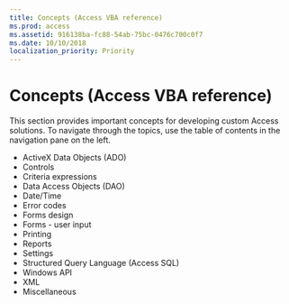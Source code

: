 ```yaml
---
title: Concepts (Access VBA reference)
ms.prod: access
ms.assetid: 916138ba-fc88-54ab-75bc-0476c700c0f7
ms.date: 10/10/2018
localization_priority: Priority
---
```



# Concepts (Access VBA reference)

This section provides important concepts for developing custom Access solutions. To navigate through the topics, use the table of contents in the navigation pane on the left. 

- ActiveX Data Objects (ADO)
- Controls
- Criteria expressions
- Data Access Objects (DAO)
- Date/Time
- Error codes
- Forms design
- Forms - user input
- Printing
- Reports
- Settings
- Structured Query Language (Access SQL)
- Windows API
- XML
- Miscellaneous




